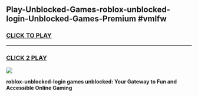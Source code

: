 
## Play-Unblocked-Games-roblox-unblocked-login-Unblocked-Games-Premium #vmlfw
<h3>
<a href="https://premium.freeplayer.one?title=roblox-unblocked-login&ref=12M">CLICK TO PLAY</a></h3>
<hr>

<h3>
<a href="https://premium.freeplayer.one?title=roblox-unblocked-login&ref=12M">CLICK 2 PLAY</a>
  
</h3>

<a href="https://premium.freeplayer.one?title=roblox-unblocked-login&ref=12M"><img src="https://clearcache.store/games.png"></a>


**roblox-unblocked-login games unblocked: Your Gateway to Fun and Accessible Online Gaming**

